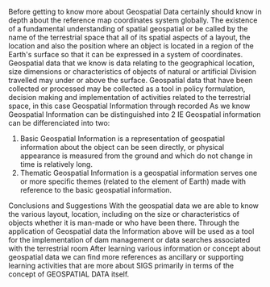 
Before getting to know more about Geospatial Data certainly should know in depth about the reference map coordinates system globally. The existence of a fundamental understanding of spatial geospatial or be called by the name of the terrestrial space that all of its spatial aspects of a layout, the location and also the position where an object is located in a region of the Earth's surface so that it can be expressed in a system of coordinates.
Geospatial data that we know is data relating to the geographical location, size dimensions or characteristics of objects of natural or artificial Division travelled may under or above the surface. Geospatial data that have been collected or processed may be collected as a tool in policy formulation, decision making and implementation of activities related to the terrestrial space, in this case Geospatial Information through recorded
As we know Geospatial Information can be distinguished into 2 IE
Geospatial information can be differenciated into two:
1. Basic Geospatial Information is a representation of geospatial information about the object can be seen directly, or physical appearance is measured from the ground and which do not change in time is relatively long.
2. Thematic Geospatial Information is a geospatial information serves one or more specific themes (related to the element of Earth) made with reference to the basic geospatial information.

Conclusions and Suggestions
With the geospatial data we are able to know the various layout, location, including on the size or characteristics of objects whether it is man-made or who have been there. Through the application of Geospatial data the Information above will be used as a tool for the implementation of dam management or data searches associated with the terrestrial room
After learning various information or concept about geospatial data we can find more references as ancillary or supporting learning activities that are more about SIGS primarily in terms of the concept of GEOSPATIAL DATA itself.

